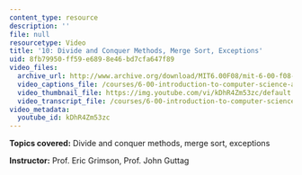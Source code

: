 ```yaml
---
content_type: resource
description: ''
file: null
resourcetype: Video
title: '10: Divide and Conquer Methods, Merge Sort, Exceptions'
uid: 8fb79950-ff59-e689-8e46-bd7cfa647f89
video_files:
  archive_url: http://www.archive.org/download/MIT6.00F08/mit-6-00-f08-lec10_300k.mp4
  video_captions_file: /courses/6-00-introduction-to-computer-science-and-programming-fall-2008/a43304a564175cbea8c1a811c33d8ec4_kDhR4Zm53zc.vtt
  video_thumbnail_file: https://img.youtube.com/vi/kDhR4Zm53zc/default.jpg
  video_transcript_file: /courses/6-00-introduction-to-computer-science-and-programming-fall-2008/8593c8285b3e12ae42379ac41bb9ef29_kDhR4Zm53zc.pdf
video_metadata:
  youtube_id: kDhR4Zm53zc
---
```


**Topics covered:** Divide and conquer methods, merge sort, exceptions

**Instructor:** Prof. Eric Grimson, Prof. John Guttag
